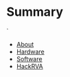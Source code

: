 # Summary
`
- [About](./intro.md)
- [Hardware](./hardware.md)
- [Software](./software.md)
- [HackRVA](./hackrva.md)